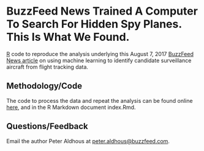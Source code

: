 # BuzzFeed News Trained A Computer To Search For Hidden Spy Planes. This Is What We Found.

[R](https://www.r-project.org/) code to reproduce the analysis underlying this August 7, 2017 [BuzzFeed News article](https://www.buzzfeed.com/peteraldhous/hidden-spy-planes) on using machine learning to identify candidate surveillance aircraft from flight tracking data.

## Methodology/Code

The code to process the data and repeat the analysis can be found online [here](https://buzzfeednews.github.io/2017-08-spy-plane-finder/), and in the R Markdown document index.Rmd.


## Questions/Feedback

Email the author Peter Aldhous at peter.aldhous@buzzfeed.com.